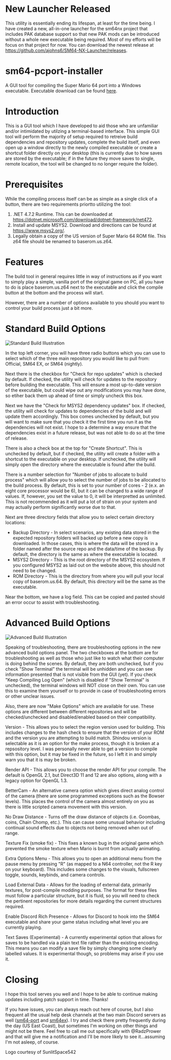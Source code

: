 # New Launcher Released
This utility is essentially ending its lifespan, at least for the time being. I have created a new, all-in-one launcher for the sm64nx project that includes PAK database support so that new PAK mods can be introduced without a whole new executable being required. Most of my efforts will be focus on that project for now. You can download the newest release at https://github.com/ajohns6/SM64-NX-Launcher/releases.

# sm64-pcport-installer
A GUI tool for compiling the Super Mario 64 port into a Windows executable. Executable download can be found [here](https://github.com/ajohns6/sm64-pcport-GUI-build-utility/releases).
# Introduction
This is a GUI tool which I have developed to aid those who are unfamiliar and/or intimidated by utilzing a terminal-based interface. This simple GUI tool will perform the majority of setup required to retreive build dependencies and repository updates, complete the build itself, and even open up a window directly to the newly compiled executable or create a shortcut folder directly on your desktop (this is currently due to how saves are stored by the executable; if in the future they move saves to single, remote location, the tool will be changed to no longer require the folder).
 
# Prerequisites
While the compiling process itself can be as simple as a single click of a button, there are two requirements priortto utilizing the tool:
1. .NET 4.7.2 Runtime. This can be downloaded at https://dotnet.microsoft.com/download/dotnet-framework/net472.
2. Install and update MSYS2. Download and directions can be found at https://www.msys2.org/.
3. Legally obtain a copy of the US version of Super Mario 64 ROM file. This z64 file should be renamed to baserom.us.z64.

# Features
The build tool in general requires little in way of instructions as if you want to simply play a simple, vanilla port of the original game on PC, all you have to do is place baserom.us.z64 next to the executable and click the compile button at the bottom and the process will start.

However, there are a number of options available to you should you want to control your build process just a bit more.

# Standard Build Options
![Standard Build Illustration](https://i.imgur.com/iBEM32q.png)

In the top left corner, you will have three radio buttons which you can use to select which of the three main repository you would like to pull from: Official, SM64 EX, or SM64 (nightly).

Next there is the checkbox for "Check for repo updates" which is checked by default. If checked, the utility will check for updates to the repository before building the executable. This will ensure a most up-to-date version of the executable, but could wipe out any modifications you may have done, so etiher back them up ahead of time or simply uncheck this box.

Next we have the "Check for MSYS2 dependency updates" box. If checked, the utility will check for updates to dependencies of the build and will update them accordingly. This box comes unchecked by default, but you will want to make sure that you check it the first time you run it as the dependencies will not exist. I hope to a determine a way ensure that the dependencies exist in a future release, but was not able to do so at the time of release.

There is also a check box at the top for "Create Shortcut". This is unchecked by default, but if checked, the utility will create a folder with a shortcut to the executable on your desktop. If unchecked, the utility will simply open the directory where the executable is found after the build.

There is a number selection for "Number of jobs to allocate to build process" which will allow you to select the number of jobs to be allocated to the build process. By default, this is set to your number of cores - 2 (e.x. an eight core processor would be 6), but it can be changed to a wide range of values. If, however, you set the value to 0, it will be interpretted as unlimited. This is not recommended as it will put a lot of strain on your system and may actually perform significantly worse due to that.

Next are three directory fields that allow you to select certain directory locations:
* Backup Directory - In select scenarios, any existing data stored in the expected repository folders will backed up before a new copy is downloaded. In those cases, this is where the data will be stored in a folder named after the source repo and the data/time of the backup. By default, the directory is the same as where the executable is located.
* MSYS2 Directory - This is the root directory of the MSYS2 ecosystem. If you configured MSYS2 as laid out on the website above, this should not need to be changed.
* ROM Directory - This is the directory from where you will pull your local copy of baserom.us.64. By default, this directory will be the same as the executable.

Near the bottom, we have a log field. This can be copied and pasted should an error occur to assist with troubleshooting.

# Advanced Build Options
![Advanced Build Illustration](https://i.imgur.com/cCFWk90.png)

Speaking of troubleshooting, there are troubleshooting options in the new advanced build options panel. The two checkboxes at the bottom are for troubleshooting as well as those who just like to watch what their computer is doing behind the scenes. By default, they are both unchecked, but if you check "Show Terminal" the terminal will be unhidden and you can see information presented that is not visible from the GUI (yet). If you check "Keep Compiling Log Open" (which is disabled if "Show Terminal" is unchecked), the terminal windows will NOT close on their own. You can use this to examine them yourself or to provide in case of troubleshooting errors or other unclear issues.

Also, there are now "Make Options" which are available for use. These options are different between different repositories and will be checked/unchecked and disabled/enabled based on their compatibility.

Version - This allows you to select the region version used for building. This includes changes to the hash check to ensure that the version of your ROM and the version you are attempting to build match. Shindou version is selectable as it is an option for the make process, though it is broken at a repsository level. I was personally never able to get a version to compile with this option, but it may be fixed in the future, so I left it in and simply warn you that it is may be broken.

Render API - This allows you to choose the render API for your compile. The default is OpenGL 2.1, but Direct3D 11 and 12 are also options, along with a legacy option for OpenGL 1.3.

BetterCam - An alternative camera option which gives direct analog control of the camera (there are some programmed exceptions such as the Bowser levels). This places the control of the camera almost entirely on you as there is little scripted camera movement with this version.

No Draw Distance - Turns off the draw distance of objects (i.e. Goombas, coins, Chain Chomp, etc.). This can cause some unusual behavior including continual sound effects due to objects not being removed when out of range.

Texture Fix (smoke fix) - This fixes a known bug in the original game which prevented the smoke texture when Mario is burnt from actually animating.

Extra Options Menu - This allows you to open an additional menu from the pause menu by pressing "R" (as mapped to a N64 controller, not the R key on your keyboard). This includes some changes to the visuals, fullscreen toggle, sounds, keybinds, and camera controls.

Load External Data - Allows for the loading of external data, primarily textures, for post-compile modding purposes. The format for these files must follow a particular structure, but it is fluid, so you will need to check the pertinent repositories for more details regarding the current structures required.

Enable Discord Rich Presence - Allows for Discord to hook into the SM64 executable and share your game status including what level you are currently playing.

Text Saves (Experimental) - A currently experimental option that allows for saves to be handled via a plain text file rather than the existing encoding. This means you can modify a save file by simply changing some clearly labelled values. It is experimental though, so problems may arise if you use it.

# Closing
I hope this tool serves you well and I hope to be able to continue making updates including patch support in time. Thanks!

If you have issues, you can always reach out here of course, but I also frequent all the usual help desk channels at the two main Discord servers as well ([sm64-port](https://discord.gg/7bcNTPK) and [sm64ex](https://discord.gg/ZezK78p)). I try and check there pretty frequently during the day (US East Coast), but sometimes I'm working on other things and might not be there. Feel free to call me out specifically with @RadzPrower and that will give me a notification and I'll be more likely to see it...assuming I'm not asleep, of course.

Logo courtesy of SunlitSpace542
